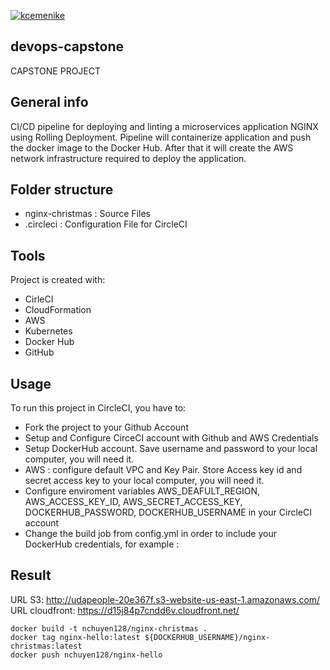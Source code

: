[![kcemenike](https://circleci.com/gh/hades12x1/devops-capstone.svg?style=svg)](https://app.circleci.com/pipelines/github/hades12x1/devops-capstone)

## devops-capstone
CAPSTONE PROJECT

## General info
CI/CD pipeline for deploying and linting a microservices application NGINX using Rolling Deployment. Pipeline will containerize application and push the docker image to the Docker Hub.  After that it will create the AWS network infrastructure required to deploy the application.

## Folder structure
* nginx-christmas : Source Files
* .circleci : Configuration File for CircleCI
	
## Tools
Project is created with:

* CirleCI
* CloudFormation
* AWS
* Kubernetes
* Docker Hub
* GitHub
	
## Usage
To run this project in CircleCI, you have to:

* Fork the project to your Github Account
* Setup and Configure CirceCI account with Github and AWS Credentials
* Setup DockerHub account. Save username and password to your local computer, you will need it.
* AWS : configure default VPC  and Key Pair. Store Access key id and secret access key to your local computer, you will need it.
* Configure enviroment variables AWS_DEAFULT_REGION, AWS_ACCESS_KEY_ID, AWS_SECRET_ACCESS_KEY, DOCKERHUB_PASSWORD, DOCKERHUB_USERNAME in your CircleCI account
* Change the build job from config.yml in order to include your DockerHub credentials, for example :

## Result 
URL S3: http://udapeople-20e367f.s3-website-us-east-1.amazonaws.com/
URL cloudfront: https://d15j84p7cndd6v.cloudfront.net/

```
docker build -t nchuyen128/nginx-christmas .
docker tag nginx-hello:latest ${DOCKERHUB_USERNAME}/nginx-christmas:latest
docker push nchuyen128/nginx-hello

```
